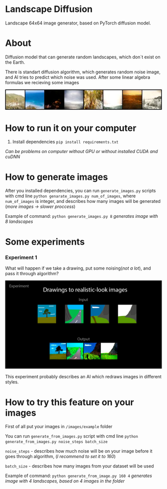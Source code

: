 # Landscape Diffusion
Landscape 64x64 image generator, based on PyTorch diffusion model.

# About
Diffusion model that can generate random landscapes, which don`t exist on the Earth. 

There is standart diffusion algorithm, which generates random noise image, and AI tries to predict which noise was used. After some linear algebra formulas we recieving some images

![Image](https://github.com/Axenos-dev/landscape-diffusion/blob/main/generated_images/sample.jpg?raw=true)

# How to run it on your computer
1. Install dependencies `pip install requirements.txt`

*Can be problems on computer without GPU or without installed CUDA and cuDNN*

# How to generate images
After you installed dependencies, you can run `generate_images.py` scripts with cmd line `python genarate_images.py num_of_images`, where `num_of_images` is integer, and describes how many images will be generated (*more images -> slower proccess*)

Example of command: `python generate_images.py 8` *generates image with 8 landscapes*

# Some experiments
### Experiment 1

What will happen if we take a drawing, put some noising(*not a lot*), and pass it through algorithm?

![Image](https://github.com/Axenos-dev/landscape-diffusion/blob/main/img/Experiment.jpg?raw=true)

This experiment probably describes an AI which redraws images in different styles.

# How to try this feature on your images
First of all put your images in `/images/example` folder

You can run `generate_from_images.py` script with cmd line `python generate_from_images.py noise_steps batch_size`

`noise_steps` -  describes how much noise will be on your image before it goes through algorithm, (*I recommend to set it to 160*)

`batch_size` - describes how many images from your dataset will be used

Example of command: `python generate_from_image.py 160 4` *generates image with 4 landscapes, based on 4 images in the folder*
